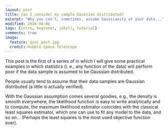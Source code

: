 ```yaml
---
layout: post
title: Can I consider my sample Gaussian distributed?
excerpt: "Why you can't, sometimes, assume Gaussianity of your data..."
modified: 2016-04-06
tags: [intro, beginner, jekyll, tutorial]
comments: true
image:
  feature: gsoc_post.jpg
  credit: Hubble Space Telescope
---
```

This post is the first of a series of in which I will give some practical examples in which statistics (i. e., any function of the data) will perform poor if the data sample is assumed to be Gaussian distributed.

People usually tend to assume that their data samples are Gaussian distributed (a little is actually verified).

With the Gaussian assumption comes several goodies, e.g., the density is smooth everywhere, the likelihood function is easy to write analytically and to compute, the maximum likelihood estimator coincides with the classical least squares estimator, which one can use to fit any model to the data, and so on... (Perhaps the least squares is the most used objective function ever).
